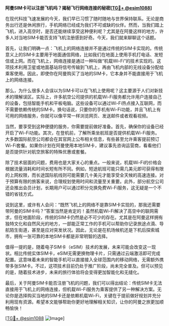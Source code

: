 **阿曼SIM卡可以注册飞机吗？揭秘飞行网络连接的秘密[[TG💪+ @esim1088](https://t.me/s/esim1088)]**

在现代科技飞速发展的今天，我们早已习惯了随时随地与世界保持联系。无论是商务出行还是休闲旅行，手机网络已经成为我们不可或缺的伙伴。然而，当我们踏上飞机，进入高空时，是否还能继续享受这种便利呢？尤其是在阿曼这样的地方，许多人对当地SIM卡能否支持飞机注册感到好奇。今天，我们就来聊聊这个话题。

首先，让我们明确一点：飞机上的网络连接并不是通过传统的SIM卡实现的。传统意义上的SIM卡主要用于地面通信网络，比如我们在地面上使用手机打电话、发短信或上网。而在飞机上，网络连接是通过一种叫做“机载Wi-Fi”的技术实现的。这项技术利用卫星或地面基站将信号传输到飞机上，再由飞机内部的无线设备分配给乘客使用。因此，即使你在阿曼购买了当地的SIM卡，它本身并不能直接用于飞机上的网络连接。

那么，为什么很多人会误以为SIM卡可以在飞机上使用呢？这主要源于人们对新技术的理解误区。实际上，许多航空公司提供的机载Wi-Fi服务都允许用户连接自己的设备，包括智能手机和平板电脑。这些设备可以通过Wi-Fi热点接入互联网，而不需要依赖传统的SIM卡。换句话说，只要你的手机有Wi-Fi功能，并且飞机上有可用的网络服务，你就可以像平常一样浏览网页、发送邮件或者观看视频。

当然，要享受到这种便捷的服务，你需要提前做好准备。首先，确保你的设备已经开启了Wi-Fi功能。其次，在登机前，了解所乘坐航班是否提供机载Wi-Fi服务。大多数国际航空公司都会在其官网上公布相关信息，有些甚至允许乘客提前预订Wi-Fi套餐。如果你计划在阿曼使用本地SIM卡，建议事先咨询运营商，看看他们是否提供针对航空旅客的特殊优惠或套餐。

除了技术层面的问题，费用也是大家关心的重点。一般来说，机载Wi-Fi的价格会根据流量消耗和时间长短有所不同。例如，短途航班可能只需几美元即可获得有限的上网权限，而长途国际航线则可能需要几十美元才能享受全天候的高速连接。对于预算有限的旅客来说，合理规划使用时间和流量至关重要。此外，部分航空公司还会推出会员计划，长期用户可以通过积分兑换免费Wi-Fi服务，这无疑是一个不错的省钱方式。

说到这里，或许有人会问：“既然飞机上的网络不是靠SIM卡实现的，那我还需要带阿曼的SIM卡吗？”答案当然是肯定的！虽然机载Wi-Fi解决了高空中的联网需求，但在地面阶段，传统的SIM卡仍然是必不可少的存在。尤其是在阿曼这样拥有独特文化和自然风光的地方，一部能正常工作的手机可以帮助你记录旅途点滴、导航陌生街道，甚至是应对突发状况。因此，无论是在机场候机还是下机后探索城市，拥有一张可靠的本地SIM卡都是非常明智的选择。

值得一提的是，随着电子SIM卡（eSIM）技术的发展，未来可能会改变这一现状。相比传统实体SIM卡，eSIM无需更换物理卡片，只需通过云端激活即可完成配置。这意味着未来的智能手机可以直接接入全球范围内的移动网络，无需额外携带多张SIM卡。不过，这项技术目前仍处于推广阶段，尚未完全普及。但可以预见的是，随着技术进步，未来的旅行体验将会变得更加智能化和无缝化。

最后，关于阿曼SIM卡能否注册飞机的问题，我们可以得出结论：传统SIM卡无法直接用于飞机上的网络连接，但机载Wi-Fi服务为乘客提供了另一种解决方案。无论你是选择购买当地的SIM卡还是依赖机载Wi-Fi，关键在于提前做好规划并充分利用现有资源。希望本文能够帮助你更好地理解相关知识，让你的阿曼之旅更加顺畅愉快！

[[TG💪+ @esim1088](https://t.me/s/esim1088) ![Image](https://i.postimg.cc/4NQfJmqS/Snipaste-2025-05-13-00-14-12.png)]